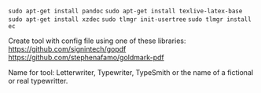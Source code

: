 `sudo apt-get install pandoc`
`sudo apt-get install texlive-latex-base` 
`sudo apt-get install xzdec`
`sudo tlmgr init-usertree`
`sudo tlmgr install ec`




Create tool with config file using one of these libraries:
https://github.com/signintech/gopdf
https://github.com/stephenafamo/goldmark-pdf

Name for tool: Letterwriter, Typewriter, TypeSmith or the name of a fictional or real typewritter.